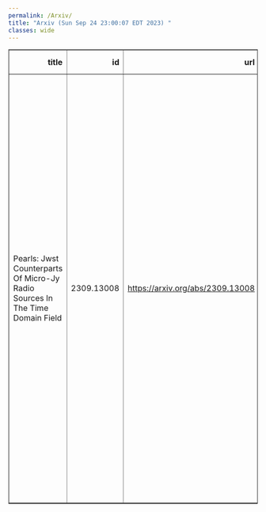```yaml
---
permalink: /Arxiv/
title: "Arxiv (Sun Sep 24 23:00:07 EDT 2023) "
classes: wide
---
```

<table border="1" class="dataframe">
  <thead>
    <tr style="text-align: right;">
      <th>title</th>
      <th>id</th>
      <th>url</th>
      <th>authors</th>
      <th>Local Authors</th>
    </tr>
  </thead>
  <tbody>
    <tr>
      <td>Pearls: Jwst Counterparts Of Micro-Jy Radio Sources In The Time Domain   Field</td>
      <td>2309.13008</td>
      <td><a href="https://arxiv.org/abs/2309.13008" target="_blank">https://arxiv.org/abs/2309.13008</a></td>
      <td>S. P. Willner, H. B. Gim, M. Del Carmen Polletta, S. H. Cohen, C. N. A. Willmer, X. Zhao, J. C. J. D'Silva, R. A. Jansen, A. M. Koekemoer, J. Summers, R. A. Windhorst, D. Coe, C. J. Conselice, S. P. Driver, B. Frye, N. A. Grogin, M. A. Marshall, M. Nonino, R. Ortiz, N. Pirzkal, A. Robotham, M. J. Rutkowski, R. E. Ryan,, S. Tompkins, H. Yan, H. B. Hammel, S. N. Milam, N. J. Adams, J. F. Beacom, R. Bhatawdekar, C. Cheng, F. Civano, W. Cotton, M. Hyun, K. E. Nyland, W. M. Peters, A. Petric, H. J. A. Röttgering, T. Shimwell, M. S. Yun</td>
      <td>John Beacom, John F. Beacom</td>
    </tr>
  </tbody>
</table>